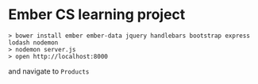 # Ember CS learning project

```
> bower install ember ember-data jquery handlebars bootstrap express lodash nodemon
> nodemon server.js
> open http://localhost:8000
```
and navigate to `Products`
